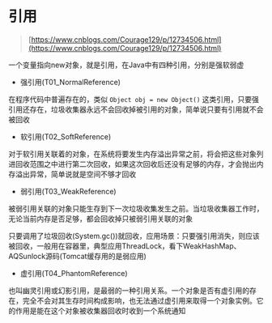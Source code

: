 # 引用

> [https://www.cnblogs.com/Courage129/p/12734506.html](https://www.cnblogs.com/Courage129/p/12734506.html)

一个变量指向new对象，就是引用，在Java中有四种引用，分别是强软弱虚

* 强引用(T01_NormalReference)

在程序代码中普遍存在的，类似 `Object obj = new Object()` 这类引用，只要强引用还存在，垃圾收集器永远不会回收掉被引用的对象，简单说只要有引用就不会被回收

* 软引用(T02_SoftReference)

对于软引用关联着的对象，在系统将要发生内存溢出异常之前，将会把这些对象列进回收范围之中进行第二次回收，如果这次回收后还没有足够的内存，才会抛出内存溢出异常，简单说就是空间不够才回收

* 弱引用(T03_WeakReference)

被弱引用关联的对象只能生存到下一次垃圾收集发生之前。当垃圾收集器工作时，无论当前内存是否足够，都会回收掉只被弱引用关联的对象

只要调用了垃圾回收(System.gc())就回收，应用场景：只要强引用消失，则应该被回收，一般用在容器里，典型应用ThreadLock，看下WeakHashMap、AQSunlock源码(Tomcat缓存用的是弱应用)

* 虚引用(T04_PhantomReference)

也叫幽灵引用或幻影引用，是最弱的一种引用关系。一个对象是否有虚引用的存在，完全不会对其生存时间构成影响，也无法通过虚引用来取得一个对象实例。它的作用是能在这个对象被收集器回收时收到一个系统通知